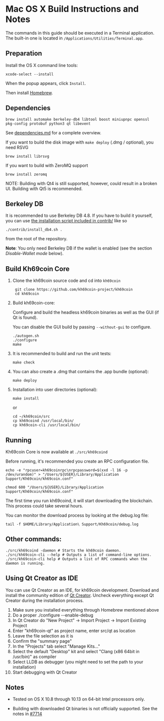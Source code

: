 Mac OS X Build Instructions and Notes
====================================
The commands in this guide should be executed in a Terminal application.
The built-in one is located in `/Applications/Utilities/Terminal.app`.

Preparation
-----------
Install the OS X command line tools:

`xcode-select --install`

When the popup appears, click `Install`.

Then install [Homebrew](https://brew.sh).

Dependencies
----------------------

    brew install automake berkeley-db4 libtool boost miniupnpc openssl pkg-config protobuf python3 qt libevent

See [dependencies.md](dependencies.md) for a complete overview.

If you want to build the disk image with `make deploy` (.dmg / optional), you need RSVG

    brew install librsvg

If you want to build with ZeroMQ support
    
    brew install zeromq

NOTE: Building with Qt4 is still supported, however, could result in a broken UI. Building with Qt5 is recommended.

Berkeley DB
-----------
It is recommended to use Berkeley DB 4.8. If you have to build it yourself,
you can use [the installation script included in contrib/](/contrib/install_db4.sh)
like so

```shell
./contrib/install_db4.sh .
```

from the root of the repository.

**Note**: You only need Berkeley DB if the wallet is enabled (see the section *Disable-Wallet mode* below).

Build Kh69coin Core
------------------------

1. Clone the kh69coin source code and cd into `kh69coin`

        git clone https://github.com/kh69coin-project/kh69coin
        cd kh69coin

2.  Build kh69coin-core:

    Configure and build the headless kh69coin binaries as well as the GUI (if Qt is found).

    You can disable the GUI build by passing `--without-gui` to configure.

        ./autogen.sh
        ./configure
        make

3.  It is recommended to build and run the unit tests:

        make check

4.  You can also create a .dmg that contains the .app bundle (optional):

        make deploy

5.  Installation into user directories (optional):

        make install

    or

        cd ~/kh69coin/src
        cp kh69coind /usr/local/bin/
        cp kh69coin-cli /usr/local/bin/

Running
-------

Kh69coin Core is now available at `./src/kh69coind`

Before running, it's recommended you create an RPC configuration file.

    echo -e "rpcuser=kh69coinrpc\nrpcpassword=$(xxd -l 16 -p /dev/urandom)" > "/Users/${USER}/Library/Application Support/Kh69coin/kh69coin.conf"

    chmod 600 "/Users/${USER}/Library/Application Support/Kh69coin/kh69coin.conf"

The first time you run kh69coind, it will start downloading the blockchain. This process could take several hours.

You can monitor the download process by looking at the debug.log file:

    tail -f $HOME/Library/Application\ Support/Kh69coin/debug.log

Other commands:
-------

    ./src/kh69coind -daemon # Starts the kh69coin daemon.
    ./src/kh69coin-cli --help # Outputs a list of command-line options.
    ./src/kh69coin-cli help # Outputs a list of RPC commands when the daemon is running.

Using Qt Creator as IDE
------------------------
You can use Qt Creator as an IDE, for kh69coin development.
Download and install the community edition of [Qt Creator](https://www.qt.io/download/).
Uncheck everything except Qt Creator during the installation process.

1. Make sure you installed everything through Homebrew mentioned above
2. Do a proper ./configure --enable-debug
3. In Qt Creator do "New Project" -> Import Project -> Import Existing Project
4. Enter "kh69coin-qt" as project name, enter src/qt as location
5. Leave the file selection as it is
6. Confirm the "summary page"
7. In the "Projects" tab select "Manage Kits..."
8. Select the default "Desktop" kit and select "Clang (x86 64bit in /usr/bin)" as compiler
9. Select LLDB as debugger (you might need to set the path to your installation)
10. Start debugging with Qt Creator

Notes
-----

* Tested on OS X 10.8 through 10.13 on 64-bit Intel processors only.

* Building with downloaded Qt binaries is not officially supported. See the notes in [#7714](https://github.com/bitcoin/bitcoin/issues/7714)
